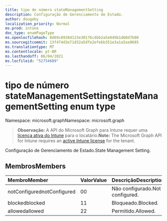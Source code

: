 ```yaml
---
title: tipo de número stateManagementSetting
description: Configuração de Gerenciamento de Estado.
author: dougeby
localization_priority: Normal
ms.prod: intune
doc_type: enumPageType
ms.openlocfilehash: 8d69c89304123e30176c4bb2a5e049b1d60d7b00
ms.sourcegitcommit: 13f474d3e71d32a5dfe2efebb351e3a1a5aa9685
ms.translationtype: MT
ms.contentlocale: pt-BR
ms.lasthandoff: 06/04/2021
ms.locfileid: "52754689"
---
```

# <a name="statemanagementsetting-enum-type"></a><span data-ttu-id="59ee8-103">tipo de número stateManagementSetting</span><span class="sxs-lookup"><span data-stu-id="59ee8-103">stateManagementSetting enum type</span></span>

<span data-ttu-id="59ee8-104">Namespace: microsoft.graph</span><span class="sxs-lookup"><span data-stu-id="59ee8-104">Namespace: microsoft.graph</span></span>

> <span data-ttu-id="59ee8-105">**Observação:** A API do Microsoft Graph para Intune requer uma [licença ativa do Intune](https://go.microsoft.com/fwlink/?linkid=839381) para o locatário.</span><span class="sxs-lookup"><span data-stu-id="59ee8-105">**Note:** The Microsoft Graph API for Intune requires an [active Intune license](https://go.microsoft.com/fwlink/?linkid=839381) for the tenant.</span></span>

<span data-ttu-id="59ee8-106">Configuração de Gerenciamento de Estado.</span><span class="sxs-lookup"><span data-stu-id="59ee8-106">State Management Setting.</span></span>

## <a name="members"></a><span data-ttu-id="59ee8-107">Membros</span><span class="sxs-lookup"><span data-stu-id="59ee8-107">Members</span></span>
|<span data-ttu-id="59ee8-108">Membro</span><span class="sxs-lookup"><span data-stu-id="59ee8-108">Member</span></span>|<span data-ttu-id="59ee8-109">Valor</span><span class="sxs-lookup"><span data-stu-id="59ee8-109">Value</span></span>|<span data-ttu-id="59ee8-110">Descrição</span><span class="sxs-lookup"><span data-stu-id="59ee8-110">Description</span></span>|
|:---|:---|:---|
|<span data-ttu-id="59ee8-111">notConfigured</span><span class="sxs-lookup"><span data-stu-id="59ee8-111">notConfigured</span></span>|<span data-ttu-id="59ee8-112">0</span><span class="sxs-lookup"><span data-stu-id="59ee8-112">0</span></span>|<span data-ttu-id="59ee8-113">Não configurado.</span><span class="sxs-lookup"><span data-stu-id="59ee8-113">Not configured.</span></span>|
|<span data-ttu-id="59ee8-114">blocked</span><span class="sxs-lookup"><span data-stu-id="59ee8-114">blocked</span></span>|<span data-ttu-id="59ee8-115">1</span><span class="sxs-lookup"><span data-stu-id="59ee8-115">1</span></span>|<span data-ttu-id="59ee8-116">Bloqueado.</span><span class="sxs-lookup"><span data-stu-id="59ee8-116">Blocked.</span></span>|
|<span data-ttu-id="59ee8-117">allowed</span><span class="sxs-lookup"><span data-stu-id="59ee8-117">allowed</span></span>|<span data-ttu-id="59ee8-118">2</span><span class="sxs-lookup"><span data-stu-id="59ee8-118">2</span></span>|<span data-ttu-id="59ee8-119">Permitido.</span><span class="sxs-lookup"><span data-stu-id="59ee8-119">Allowed.</span></span>|




